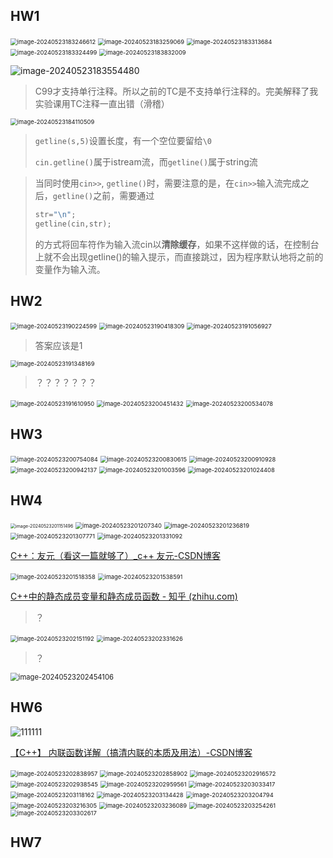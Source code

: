 ## HW1

<img src="https://raw.githubusercontent.com/RimLutienpeist/image-hosting/main/image-20240523183246612.png" alt="image-20240523183246612" style="zoom:67%;" />

<img src="https://raw.githubusercontent.com/RimLutienpeist/image-hosting/main/image-20240523183259069.png" alt="image-20240523183259069" style="zoom:67%;" />

<img src="https://raw.githubusercontent.com/RimLutienpeist/image-hosting/main/image-20240523183313684.png" alt="image-20240523183313684" style="zoom:67%;" />

<img src="https://raw.githubusercontent.com/RimLutienpeist/image-hosting/main/image-20240523183324499.png" alt="image-20240523183324499" style="zoom:67%;" />

<img src="https://raw.githubusercontent.com/RimLutienpeist/image-hosting/main/image-20240523183832009.png" alt="image-20240523183832009" style="zoom:67%;" />

![image-20240523183554480](https://raw.githubusercontent.com/RimLutienpeist/image-hosting/main/image-20240523183554480.png)

> C99才支持单行注释。所以之前的TC是不支持单行注释的。完美解释了我实验课用TC注释一直出错（滑稽）

<img src="https://raw.githubusercontent.com/RimLutienpeist/image-hosting/main/image-20240523184110509.png" alt="image-20240523184110509" style="zoom:67%;" />

> `getline(s,5)`设置长度，有一个空位要留给`\0`
>
> `cin.getline()`属于istream流，而`getline()`属于string流

> 当同时使用`cin>>`, `getline()`时，需要注意的是，在`cin>>`输入流完成之后，`getline()`之前，需要通过
>
> ```cpp
> str="\n";
> getline(cin,str);
> ```
>
> 的方式将回车符作为输入流cin以**清除缓存**，如果不这样做的话，在控制台上就不会出现getline()的输入提示，而直接跳过，因为程序默认地将之前的变量作为输入流。
>

## HW2

<img src="https://raw.githubusercontent.com/RimLutienpeist/image-hosting/main/image-20240523190224599.png" alt="image-20240523190224599" style="zoom:67%;" />

<img src="https://raw.githubusercontent.com/RimLutienpeist/image-hosting/main/image-20240523190418309.png" alt="image-20240523190418309" style="zoom:67%;" />

<img src="https://raw.githubusercontent.com/RimLutienpeist/image-hosting/main/image-20240523191056927.png" alt="image-20240523191056927" style="zoom:67%;" />

> 答案应该是1

<img src="https://raw.githubusercontent.com/RimLutienpeist/image-hosting/main/image-20240523191348169.png" alt="image-20240523191348169" style="zoom:67%;" />

> ？？？？？？？

<img src="https://raw.githubusercontent.com/RimLutienpeist/image-hosting/main/image-20240523191610950.png" alt="image-20240523191610950" style="zoom:67%;" />

<img src="https://raw.githubusercontent.com/RimLutienpeist/image-hosting/main/image-20240523200451432.png" alt="image-20240523200451432" style="zoom:67%;" />

<img src="https://raw.githubusercontent.com/RimLutienpeist/image-hosting/main/image-20240523200534078.png" alt="image-20240523200534078" style="zoom:67%;" />

## HW3

<img src="https://raw.githubusercontent.com/RimLutienpeist/image-hosting/main/image-20240523200754084.png" alt="image-20240523200754084" style="zoom:67%;" />

<img src="https://raw.githubusercontent.com/RimLutienpeist/image-hosting/main/image-20240523200830615.png" alt="image-20240523200830615" style="zoom:67%;" />

<img src="https://raw.githubusercontent.com/RimLutienpeist/image-hosting/main/image-20240523200910928.png" alt="image-20240523200910928" style="zoom:67%;" />

<img src="https://raw.githubusercontent.com/RimLutienpeist/image-hosting/main/image-20240523200942137.png" alt="image-20240523200942137" style="zoom:67%;" />

<img src="https://raw.githubusercontent.com/RimLutienpeist/image-hosting/main/image-20240523201003596.png" alt="image-20240523201003596" style="zoom:67%;" />

<img src="https://raw.githubusercontent.com/RimLutienpeist/image-hosting/main/image-20240523201024408.png" alt="image-20240523201024408" style="zoom:67%;" />

## HW4

<img src="https://raw.githubusercontent.com/RimLutienpeist/image-hosting/main/image-20240523201151496.png" alt="image-20240523201151496" style="zoom: 50%;" />

<img src="https://raw.githubusercontent.com/RimLutienpeist/image-hosting/main/image-20240523201207340.png" alt="image-20240523201207340" style="zoom: 67%;" />

<img src="https://raw.githubusercontent.com/RimLutienpeist/image-hosting/main/image-20240523201236819.png" alt="image-20240523201236819" style="zoom:67%;" />

<img src="https://raw.githubusercontent.com/RimLutienpeist/image-hosting/main/image-20240523201307771.png" alt="image-20240523201307771" style="zoom:67%;" />

<img src="https://raw.githubusercontent.com/RimLutienpeist/image-hosting/main/image-20240523201331092.png" alt="image-20240523201331092" style="zoom:67%;" />

[C++：友元（看这一篇就够了）_c++ 友元-CSDN博客](https://blog.csdn.net/weixin_46098577/article/details/116596183)

<img src="https://raw.githubusercontent.com/RimLutienpeist/image-hosting/main/image-20240523201518358.png" alt="image-20240523201518358" style="zoom:67%;" />

<img src="https://raw.githubusercontent.com/RimLutienpeist/image-hosting/main/image-20240523201538591.png" alt="image-20240523201538591" style="zoom:67%;" />

[C++中的静态成员变量和静态成员函数 - 知乎 (zhihu.com)](https://zhuanlan.zhihu.com/p/397907673)

> ？

<img src="https://raw.githubusercontent.com/RimLutienpeist/image-hosting/main/image-20240523202151192.png" alt="image-20240523202151192" style="zoom:67%;" />

<img src="https://raw.githubusercontent.com/RimLutienpeist/image-hosting/main/image-20240523202331626.png" alt="image-20240523202331626" style="zoom:67%;" />

> ？

<img src="https://raw.githubusercontent.com/RimLutienpeist/image-hosting/main/image-20240523202454106.png" alt="image-20240523202454106" style="zoom: 80%;" />

## HW6

![111111](https://raw.githubusercontent.com/RimLutienpeist/image-hosting/main/111111.png)

[【C++】 内联函数详解（搞清内联的本质及用法）-CSDN博客](https://blog.csdn.net/qq_35902025/article/details/127912415)

<img src="https://raw.githubusercontent.com/RimLutienpeist/image-hosting/main/image-20240523202838957.png" alt="image-20240523202838957" style="zoom:67%;" />

<img src="https://raw.githubusercontent.com/RimLutienpeist/image-hosting/main/image-20240523202858902.png" alt="image-20240523202858902" style="zoom:67%;" />

<img src="https://raw.githubusercontent.com/RimLutienpeist/image-hosting/main/image-20240523202916572.png" alt="image-20240523202916572" style="zoom:67%;" />

<img src="https://raw.githubusercontent.com/RimLutienpeist/image-hosting/main/image-20240523202938545.png" alt="image-20240523202938545" style="zoom:67%;" />

<img src="https://raw.githubusercontent.com/RimLutienpeist/image-hosting/main/image-20240523202959561.png" alt="image-20240523202959561" style="zoom:67%;" />

<img src="https://raw.githubusercontent.com/RimLutienpeist/image-hosting/main/image-20240523203033417.png" alt="image-20240523203033417" style="zoom:67%;" />

<img src="https://raw.githubusercontent.com/RimLutienpeist/image-hosting/main/image-20240523203118162.png" alt="image-20240523203118162" style="zoom:67%;" />

<img src="https://raw.githubusercontent.com/RimLutienpeist/image-hosting/main/image-20240523203134428.png" alt="image-20240523203134428" style="zoom: 67%;" />

<img src="https://raw.githubusercontent.com/RimLutienpeist/image-hosting/main/image-20240523203204794.png" alt="image-20240523203204794" style="zoom:67%;" />

<img src="https://raw.githubusercontent.com/RimLutienpeist/image-hosting/main/image-20240523203216305.png" alt="image-20240523203216305" style="zoom:67%;" />

<img src="https://raw.githubusercontent.com/RimLutienpeist/image-hosting/main/image-20240523203236089.png" alt="image-20240523203236089" style="zoom:67%;" />

<img src="https://raw.githubusercontent.com/RimLutienpeist/image-hosting/main/image-20240523203254261.png" alt="image-20240523203254261" style="zoom:67%;" />

<img src="https://raw.githubusercontent.com/RimLutienpeist/image-hosting/main/image-20240523203302617.png" alt="image-20240523203302617" style="zoom:67%;" />

## HW7
